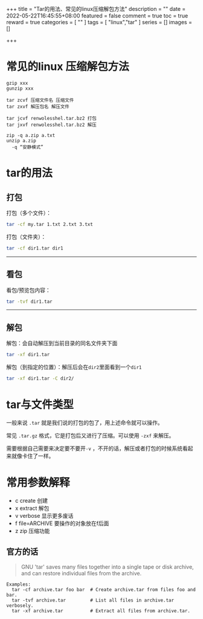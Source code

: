 +++
title = "Tar的用法、常见的linux压缩解包方法"
description = ""
date = 2022-05-22T16:45:55+08:00
featured = false
comment = true
toc = true
reward = true
categories = [
  ""
]
tags = [
  "linux","tar"
]
series = []
images = []

+++

# 常见的linux 压缩解包方法

```
gzip xxx
gunzip xxx

tar zcvf 压缩文件名 压缩文件
tar zxvf 解压包名 解压文件

tar jcvf renwolesshel.tar.bz2 打包
tar jxvf renwolesshel.tar.bz2 解压

zip -q a.zip a.txt 
unzip a.zip 
  -q “安静模式”
```
# tar的用法

## 打包	

打包（多个文件）：

```bash
tar -cf my.tar 1.txt 2.txt 3.txt
```

打包（文件夹）：

```bash
tar -cf dir1.tar dir1
```

---

## 看包	

看包/预览包内容：

```bash
tar -tvf dir1.tar
```

---

## 解包	

解包：会自动解压到当前目录的同名文件夹下面

```bash
tar -xf dir1.tar
```

解包（到指定的位置）：解压后会在`dir2`里面看到一个`dir1`

```bash
tar -xf dir1.tar -C dir2/
```

# tar与文件类型

一般来说 `.tar` 就是我们说的打包的包了，用上述命令就可以操作。

常见 `.tar.gz` 格式，它是打包后又进行了压缩。可以使用 `-zxf` 来解压。

需要根据自己需要来决定要不要开`-v` ，不开的话，解压或者打包的时候系统看起来就像卡住了一样。

# 常用参数解释

- c create 创建
- x extract 解包
- v verbose 显示更多废话
- f file=ARCHIVE 要操作的对象放在f后面
- z zip 压缩功能

## 官方的话

> GNU 'tar' saves many files together into a single tape or disk archive, and can
> restore individual files from the archive.

```
Examples:
  tar -cf archive.tar foo bar  # Create archive.tar from files foo and bar.
  tar -tvf archive.tar         # List all files in archive.tar verbosely.
  tar -xf archive.tar          # Extract all files from archive.tar.
```

